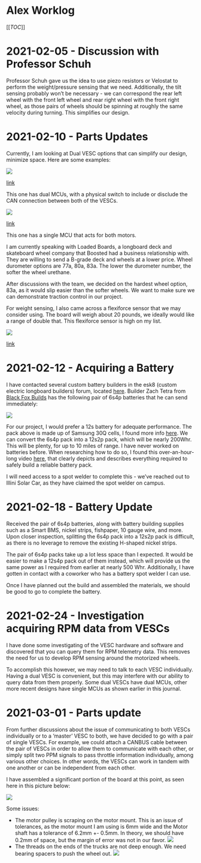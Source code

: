 # Alex Worklog

[[_TOC_]]

# 2021-02-05 - Discussion with Professor Schuh

Professor Schuh gave us the idea to use piezo resistors or Velostat to perform the weight/pressure sensing that we need. Additionally, the tilt sensing probably won’t be necessary - we can correspond the rear left wheel with the front left wheel and rear right wheel with the front right wheel, as those pairs of wheels should be spinning at roughly the same velocity during turning. This simplifies our design.

# 2021-02-10 - Parts Updates

Currently, I am looking at Dual VESC options that can simplify our design, minimize space.
Here are some examples:

![](esc1.png)

[link](https://flipsky.net/collections/electronic-products/products/dual-fsesc6-6-based-upon-vesc6-with-aluminum-heatsink)

This one has dual MCUs, with a physical switch to include or disclude the CAN connection
between both of the VESCs.

![](esc2.png)

[link](https://massivestator.com/products/focbox-unity-dual-motor-controller)

This one has a single MCU that acts for both motors.

I am currently speaking with Loaded Boards, a longboard deck and skateboard wheel company that Boosted had a business relationship with. They are willing to send a B-grade deck and wheels at a lower price. Wheel durometer options are 77a, 80a, 83a. The lower the durometer number, the softer the
wheel urethane.

After discussions with the team, we decided on the hardest wheel option, 83a, as it would slip easier than the softer wheels. We want to make sure we can demonstrate traction control in our project.

For weight sensing, I also came across a flexiforce sensor that we may consider using. The board will weigh about 20 pounds, we ideally would like a range of double that. This flexiforce sensor is high on my list.

![](flexiforce.png)

[link](https://www.tekscan.com/products-solutions/force-sensors/a401?tab=specifications-performance)

# 2021-02-12 - Acquiring a Battery

I have contacted several custom battery builders in the esk8 (custom electric longboard builders) forum, located [here](https://forum.esk8.news/).  Builder Zach Tetra from [Black Fox Builds](https://forum.esk8.news/t/black-fox-boards-east-coast-battery-building-services/37402) has the following pair of 6s4p batteries that he can send immediately:

![](blackfox_battery.png)

For our project, I would prefer a 12s battery for adequate performance. The pack above is made up of Samsung 30Q cells, I found more info [here](https://lygte-info.dk/review/batteries2012/Samsung%20INR18650-30Q%203000mAh%20(Pink)%20UK.html). We can convert the 6s4p pack into a 12s2p pack, which will be nearly 200Whr.
This will be plenty, for up to 10 miles of range. I have never worked on batteries before. When researching how to do so, I found this over-an-hour-long video [here]( https://www.youtube.com/watch?v=7QjO90LG67g), that clearly depicts and describes everything required to safely build a reliable battery pack.

I will need access to a spot welder to complete this - we’ve reached out to Illini Solar Car, as they have claimed the spot welder on campus.

# 2021-02-18 - Battery Update

Received the pair of 6s4p batteries, along with battery building supplies such as a Smart BMS, nickel strips, fishpaper, 10 gauge wire, and more. Upon closer inspection, splitting the 6s4p pack into a 12s2p pack is difficult, as there is no leverage to remove the existing H-shaped nickel strips.

The pair of 6s4p packs take up a lot less space than I expected. It would be easier to make a 12s4p pack out of them instead, which will provide us the same power as I required from earlier at nearly 500 Whr. Additionally, I have gotten in contact with a coworker who has a battery spot welder I can use.

Once I have planned out the build and assembled the materials, we should be good to go to complete the battery.

# 2021-02-24 - Investigation acquiring RPM data from VESCs

I have done some investigating of the VESC hardware and software and discovered that you can query them for RPM telemetry data. This removes the need for us to develop RPM sensing
around the motorized wheels.

To accomplish this however, we may need to talk to each VESC individually. Having a dual VESC is convenient, but this may interfere with our ability to query data from them properly. Some dual VESCs have dual MCUs, other more recent designs have single MCUs as shown earlier in this journal.

# 2021-03-01 - Parts update

From further discussions about the issue of communicating to both VESCs individually or to a ‘master’ VESC to both, we have decided to go with a pair of single VESCs. For example, we could attach a CANBUS cable between the pair of VESCs in order to allow them to communicate with each other, or simply split two PPM signals to pass throttle information individually, among various other choices. In other words, the VESCs can work in tandem with one another or can be independent from each other.

I have assembled a significant portion of the board at this point, as seen here in this picture below:

![](parts_update.png)

Some issues:

- The motor pulley is scraping on the motor mount. This is an issue of tolerances, as the
motor mount I am using is 6mm wide and the Motor shaft has a tolerance of 6.2mm +-
0.5mm. In theory, we should have 0.2mm of space, but the margin of error was not in our
favor.
  ![](motor_pulley_scraping.png)
- The threads on the ends of the trucks are not deep enough. We need bearing spacers to
push the wheel out.
  ![](bearing_spacer.png)
